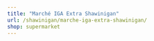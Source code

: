 ```yaml
---
title: "Marché IGA Extra Shawinigan"
url: /shawinigan/marche-iga-extra-shawinigan/
shop: supermarket
---
```

